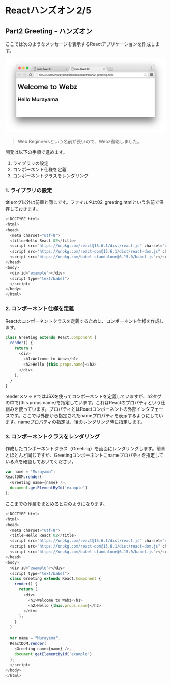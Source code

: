 # Reactハンズオン 2/5

## Part2 Greeting - ハンズオン

ここでは次のようなメッセージを表示するReactアプリケーションを作成します。

![](../img/02_greeting.png)

> Web Beginnersという名前が長いので、Webz省略しました。

開発は以下の手順で進めます。

1. ライブラリの設定
2. コンポーネント仕様を定義
3. コンポーネントクラスをレンダリング


### 1. ライブラリの設定

titleタグ以外は前章と同じです。ファイル名は02_greeting.htmlという名前で保存しておきます。

```javascript
<!DOCTYPE html>
<html>
<head>
  <meta charset="utf-8">
  <title>Hello React 02</title>
  <script src="https://unpkg.com/react@15.6.1/dist/react.js" charset="utf-8"></script>
  <script src="https://unpkg.com/react-dom@15.6.1/dist/react-dom.js" charset="utf-8"></script>
  <script src="https://unpkg.com/babel-standalone@6.15.0/babel.js"></script>
</head>
<body>
  <div id="example"></div>
  <script type="text/babel">
  </script>
</body>
</html>
```


### 2. コンポーネント仕様を定義

Reactのコンポーネントクラスを定義するために、コンポーネント仕様を作成します。

```javascript
class Greeting extends React.Component {
  render() {
    return (
      <div>
        <h1>Welcome to Webz</h1>
        <h2>Hello {this.props.name}</h2>
      </div>
    );
  }
}
```

renderメソッドではJSXを使ってコンポーネントを定義していますが、h2タグの中で{this.props.name}を指定しています。これはReactのプロパティという仕組みを使っています。プロパティとはReactコンポーネントの外部インタフェースです。ここでは外部から指定されたnameプロパティを表示するようにしています。nameプロパティの指定は、後のレンダリング時に指定します。


### 3. コンポーネントクラスをレンダリング

作成したコンポーネントクラス（Greeting）を画面にレンダリングします。前章とほとんど同じですが、Greetingコンポーネントにnameプロパティを指定している点を確認しておいてください。


```javascript
var name = "Murayama";
ReactDOM.render(
  <Greeting name={name} />,
  document.getElementById('example')
);
```

ここまでの作業をまとめると次のようになります。

```javascript
<!DOCTYPE html>
<html>
<head>
  <meta charset="utf-8">
  <title>Hello React 02</title>
  <script src="https://unpkg.com/react@15.6.1/dist/react.js" charset="utf-8"></script>
  <script src="https://unpkg.com/react-dom@15.6.1/dist/react-dom.js" charset="utf-8"></script>
  <script src="https://unpkg.com/babel-standalone@6.15.0/babel.js"></script>
</head>
<body>
  <div id="example"></div>
  <script type="text/babel">
  class Greeting extends React.Component {
    render() {
      return (
        <div>
          <h1>Welcome to Webz</h1>
          <h2>Hello {this.props.name}</h2>
        </div>
      );
    }
  }

  var name = "Murayama";
  ReactDOM.render(
    <Greeting name={name} />,
    document.getElementById('example')
  );
  </script>
</body>
</html>
```
